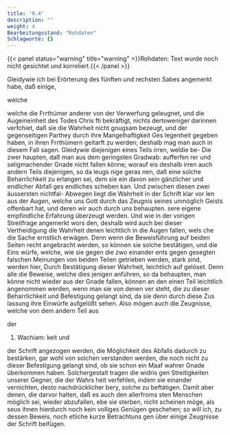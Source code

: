 ```yaml
---
title: '9.4'
description: ""
weight: 4
Bearbeitungsstand: "Rohdaten"
Schlagworte: {}
---
```


{{< panel status="warning" title="warning" >}}Rohdaten: Text wurde noch nicht gesichtet und korreliert.{{< /panel >}}
<!-- Seite 372 -->


Gleidywie ich bei Erörterung des fünften und rechsten Sabes angemerkt habe, daß einige,

welche
<!-- Seite 373 -->
 welche die Frrthümer anderer von der Verwerfung
 geleugnet, und die Augeineinheit des Todes Chris
fti bekräftigt, nichts dertoweniger darinnen verfchiet,
daß sie die Wahrheit nicht gnugsam bezeugt, und der
gegenseitigen Parthey durch ihre Mangelhaftigkeit Ges
legenheit gegeben haben, in ihren Frrthümern geitarft
zu werden; deshalb mag man auch in diesem Fall sagen.
Gleidywie diejenigen eines Teils irren, weldie be- Die zwer
haupten, daß man aus dem geringsten Gradwab: aufferfen
rer und seligmachender Gnade nicht fallen könne; worauf eis
deshalb irren auch andern Teils diejenigen, so da leugs nige geras
nen, daß eine solche Beharrlichkeit zu erlangen sei, dem sie ein
davon sein gänzlicher und endlicher Abfall ges endliches
scheben kan. Und zwischen diesen zwei äussersten nichtfal-
Abwegen liegt die Wahrheit in der Schrift klar vor len aus der
Augen, welche uns Gott durch das Zeugnis seines unmöglich
 Geists offenbart hat, und deren wir auch durch uns behaupten.
sere eigene empfindliche Erfahrung überzeugt werden.
Und wie in der vorigen Streitfrage angemerkt wors
den, deshalb wird auch bei dieser Vertheidigung die
Wahrheit denen leichtlich in die Augen fallen, wels
che die Sache ernstlich erwägen. Denn wenn die
Beweisführung auf beiden Seiten recht angebracht
werden, so können sie solche bestätigen, und die Eins
würfe, welche, wie sie gegen die zwo einander ents
 gegen gesegten falschen Meinungen von beiden
Teilen getrieben werden, stark sind, werden hier,
Durch Bestätigung dieser Wahrheit, leichtlich auf
gelóset. Denn alle die Beweise, welche dies
jenigen anführen, so da behaupten, man könne nicht
wieder aus der Gnade fallen, können an den einen
Teil leichtlich angenommen werden, wenn man sie
von denen ver steht, die zu dieser Beharrlichkeit und
Befestigung gelangt sind, da sie denn durch diese Zus
lassung ihre Einwürfe aufgelößt sehen. Also mögen
auch die Zeugnisse, welche von dem andern Teil aus

der

1. Wachiam: keit und
<!-- Seite 374 -->
der Schrift angezogen werden, die Möglichkeit des Abfalls dadurch zu bestärken, gar wohl von solchen verstanden werden, die noch nicht zu dieser Befestigung gelangt sind, ob sie schon ein Maaf wahrer Gnade überkommen haben. Solchergestalt tragen die widris gen Streitigkeiten unserer Gegner, die der Wahrs heit verfehlen, indem sie einander vernichten, desto nachdrücklicher bery, solche zu beftátigen. Damit aber denen, die darvor halten, daß es auch den allerfroms sten Menschen möglich sei, wieder abzufallen, ebe sie sterben, nicht scheinen möge, als seus ihnen hierdurch noch kein volliges Genügen geschehen; so will ich, zu dessen Beweis, noch etliche kurze Betrachtuns gen über einige Zeugnisse der Schrift beifügen.

